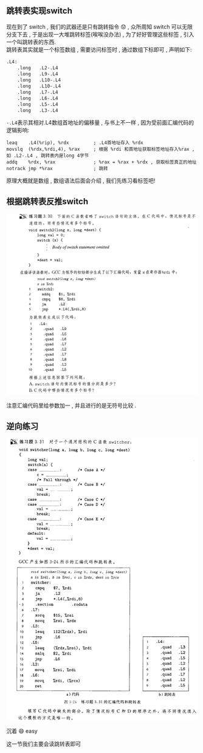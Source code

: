 ## 跳转表实现switch

现在到了 switch , 我们的武器还是只有跳转指令 :worried: , 众所周知 switch 可以无限分支下去 , 
于是出现一大堆跳转标签(唉唉没办法)  , 为了好好管理这些标签 , 引入一个叫跳转表的东西.  
跳转表其实就是一个标签数组 , 需要访问标签时 , 通过数组下标即可 , 声明如下:
```
.L4:
	.long	.L2-.L4
	.long	.L9-.L4
	.long	.L10-.L4
	.long	.L10-.L4
	.long	.L7-.L4
	.long	.L6-.L4
	.long	.L5-.L4
	.long	.L3-.L4
```
` -.L4 `表示其相对.L4数组首地址的偏移量 , 与书上不一样 , 因为受前面汇编代码的逻辑影响:
```
leaq	.L4(%rip), %rdx         ; .L4首地址存入 %rdx
movslq	(%rdx,%rdi,4), %rax     ; 根据 %rdi 和首地址获取标签地址存入%rax , 如 .L2-.L4 , 跳转表内是long 4字节
addq	%rdx, %rax              ; %rax = %rax + %rdx , 获取标签真正的地址
notrack jmp	*%rax               ; 跳转
```
原理大概就是数组 , 数组语法后面会介绍 , 我们先练习看标签吧!

## 根据跳转表反推switch

![3.30](./picturefield/3.30.png)  

注意汇编代码里给参数加一 , 并且进行的是无符号比较 .


## 逆向练习

![3.31](./picturefield/3.31.png)

沉着 :smile: easy
  
这一节我们主要会读跳转表即可
